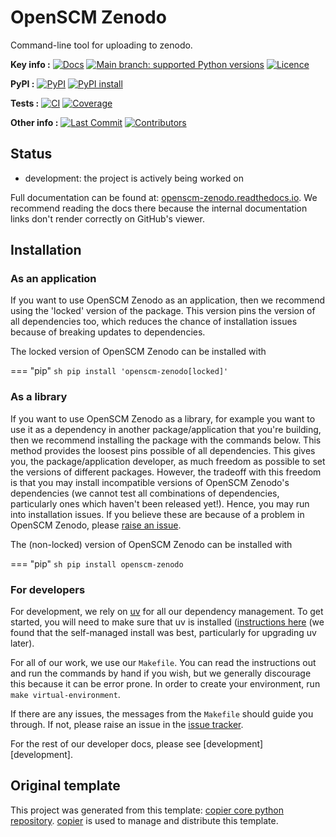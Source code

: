 <!--- --8<-- [start:description] -->
# OpenSCM Zenodo

Command-line tool for uploading to zenodo.

**Key info :**
[![Docs](https://readthedocs.org/projects/openscm-zenodo/badge/?version=latest)](https://openscm-zenodo.readthedocs.io)
[![Main branch: supported Python versions](https://img.shields.io/python/required-version-toml?tomlFilePath=https%3A%2F%2Fraw.githubusercontent.com%2Fopenscm%2FOpenSCM-zenodo%2Fmain%2Fpyproject.toml)](https://github.com/openscm/OpenSCM-zenodo/blob/main/pyproject.toml)
[![Licence](https://img.shields.io/pypi/l/openscm-zenodo?label=licence)](https://github.com/openscm/OpenSCM-zenodo/blob/main/LICENCE)

**PyPI :**
[![PyPI](https://img.shields.io/pypi/v/openscm-zenodo.svg)](https://pypi.org/project/openscm-zenodo/)
[![PyPI install](https://github.com/openscm/OpenSCM-zenodo/actions/workflows/install-pypi.yaml/badge.svg?branch=main)](https://github.com/openscm/OpenSCM-zenodo/actions/workflows/install-pypi.yaml)

**Tests :**
[![CI](https://github.com/openscm/OpenSCM-zenodo/actions/workflows/ci.yaml/badge.svg?branch=main)](https://github.com/openscm/OpenSCM-zenodo/actions/workflows/ci.yaml)
[![Coverage](https://codecov.io/gh/openscm/OpenSCM-zenodo/branch/main/graph/badge.svg)](https://codecov.io/gh/openscm/OpenSCM-zenodo)

**Other info :**
[![Last Commit](https://img.shields.io/github/last-commit/openscm/OpenSCM-zenodo.svg)](https://github.com/openscm/OpenSCM-zenodo/commits/main)
[![Contributors](https://img.shields.io/github/contributors/openscm/OpenSCM-zenodo.svg)](https://github.com/openscm/OpenSCM-zenodo/graphs/contributors)

## Status

<!---

We recommend having a status line in your repo
to tell anyone who stumbles on your repository where you're up to.
Some suggested options:

- prototype: the project is just starting up and the code is all prototype
- development: the project is actively being worked on
- finished: the project has achieved what it wanted
  and is no longer being worked on, we won't reply to any issues
- dormant: the project is no longer worked on
  but we might come back to it,
  if you have questions, feel free to raise an issue
- abandoned: this project is no longer worked on
  and we won't reply to any issues
-->

- development: the project is actively being worked on

<!--- --8<-- [end:description] -->

Full documentation can be found at:
[openscm-zenodo.readthedocs.io](https://openscm-zenodo.readthedocs.io/en/latest/).
We recommend reading the docs there because the internal documentation links
don't render correctly on GitHub's viewer.

## Installation

<!--- --8<-- [start:installation] -->
### As an application

If you want to use OpenSCM Zenodo as an application,
then we recommend using the 'locked' version of the package.
This version pins the version of all dependencies too,
which reduces the chance of installation issues
because of breaking updates to dependencies.

The locked version of OpenSCM Zenodo can be installed with

=== "pip"
    ```sh
    pip install 'openscm-zenodo[locked]'
    ```

### As a library

If you want to use OpenSCM Zenodo as a library,
for example you want to use it
as a dependency in another package/application that you're building,
then we recommend installing the package with the commands below.
This method provides the loosest pins possible of all dependencies.
This gives you, the package/application developer,
as much freedom as possible to set the versions of different packages.
However, the tradeoff with this freedom is that you may install
incompatible versions of OpenSCM Zenodo's dependencies
(we cannot test all combinations of dependencies,
particularly ones which haven't been released yet!).
Hence, you may run into installation issues.
If you believe these are because of a problem in OpenSCM Zenodo,
please [raise an issue](https://github.com/openscm/OpenSCM-zenodo/issues).

The (non-locked) version of OpenSCM Zenodo can be installed with

=== "pip"
    ```sh
    pip install openscm-zenodo
    ```

### For developers

For development, we rely on [uv](https://docs.astral.sh/uv/)
for all our dependency management.
To get started, you will need to make sure that uv is installed
([instructions here](https://docs.astral.sh/uv/getting-started/installation/)
(we found that the self-managed install was best,
particularly for upgrading uv later).

For all of our work, we use our `Makefile`.
You can read the instructions out and run the commands by hand if you wish,
but we generally discourage this because it can be error prone.
In order to create your environment, run `make virtual-environment`.

If there are any issues, the messages from the `Makefile` should guide you through.
If not, please raise an issue in the
[issue tracker](https://github.com/openscm/OpenSCM-zenodo/issues).

For the rest of our developer docs, please see [development][development].

<!--- --8<-- [end:installation] -->

## Original template

This project was generated from this template:
[copier core python repository](https://gitlab.com/openscm/copier-core-python-repository).
[copier](https://copier.readthedocs.io/en/stable/) is used to manage and
distribute this template.
